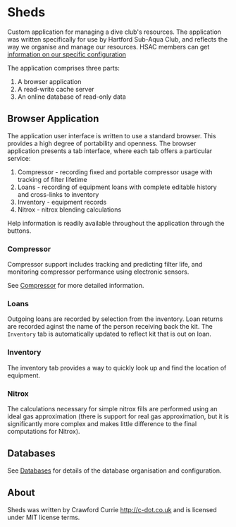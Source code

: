 # Sheds

Custom application for managing a dive club's resources. The application was
written specifically for use by Hartford Sub-Aqua Club, and reflects the way
we organise and manage our resources. HSAC members can get [information on our specific configuration](https://docs.google.com/document/d/13a0xBhF8_AJsvffOMFLHleUT0XIu8TSBcTyFuffQ9EQ)

The application comprises three parts:
1. A browser application
2. A read-write cache server
3. An online database of read-only data

## Browser Application

The application user interface is written to use a standard
browser. This provides a high degree of portability and openness. The
browser application presents a tab interface, where each tab offers a
particular service:

1. Compressor - recording fixed and portable compressor usage with tracking of filter lifetime
2. Loans - recording of equipment loans with complete editable history
and cross-links to inventory
3. Inventory - equipment records
4. Nitrox - nitrox blending calculations

Help information is readily available throughout the application through the
<span class="fas fa-info-circle"></span> buttons.

### Compressor
Compressor support includes tracking and predicting filter life, and monitoring
compressor performance using electronic sensors.

See [Compressor](Compressor.md) for more detailed information.

### Loans
Outgoing loans are recorded by selection from the inventory. Loan
returns are recorded aginst the name of the person receiving back the
kit. The `Inventory` tab is automatically updated to reflect kit that
is out on loan.

### Inventory
The inventory tab provides a way to quickly look up and find the
location of equipment.

### Nitrox
The calculations necessary for simple nitrox fills are performed using
an ideal gas approximation (there is support for real gas approximation, but
it is significantly more complex and makes little difference to the final
computations for Nitrox).

## Databases

See [Databases](Databases.md) for details of the database organisation and configuration.

## About
Sheds was written by Crawford Currie http://c-dot.co.uk and is licensed
under MIT license terms.